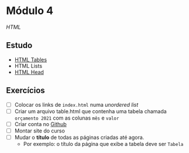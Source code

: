 # Módulo 4

_HTML_


## Estudo

- [HTML Tables](https://www.w3schools.com/html/html_tables.asp)
- HTML Lists
- [HTML Head](https://www.w3schools.com/html/html_head.asp)


## Exercícios

- [ ] Colocar os links de  ```index.html``` numa _unordered list_
- [ ] Criar um arquivo table.html que contenha uma tabela chamada ```orçamento 2021``` com as colunas ```mês``` e ```valor```
- [ ] Criar conta no [Github](https://github.com/)
- [ ] Montar site do curso
- [ ] Mudar o **título** de todas as páginas criadas até agora.
	- Por exemplo: o título da página que exibe a tabela deve ser ```Tabela```
